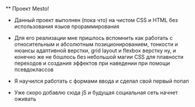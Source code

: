 ** Проект Mesto!

* Данный проект выполнен (пока что) на чистом CSS и HTML без использования языов прораммирования

* Для его реализации мне пришлось вспомнить как работать с относительным и абсолютным позиционированием, тонкости и нюансы адаптивной верстки, grid layout и flexbox верстку
ну, и конечно же не бошлось без небольшой магии CSS для плавности переходов и создания эффектов при наведении при помощи псевдоклассов

* Я научился работать с формами ввода и сделал свой первый попап

* Уже скоро добавлю сюда jS и будущая социальная сеть начнет оживать
